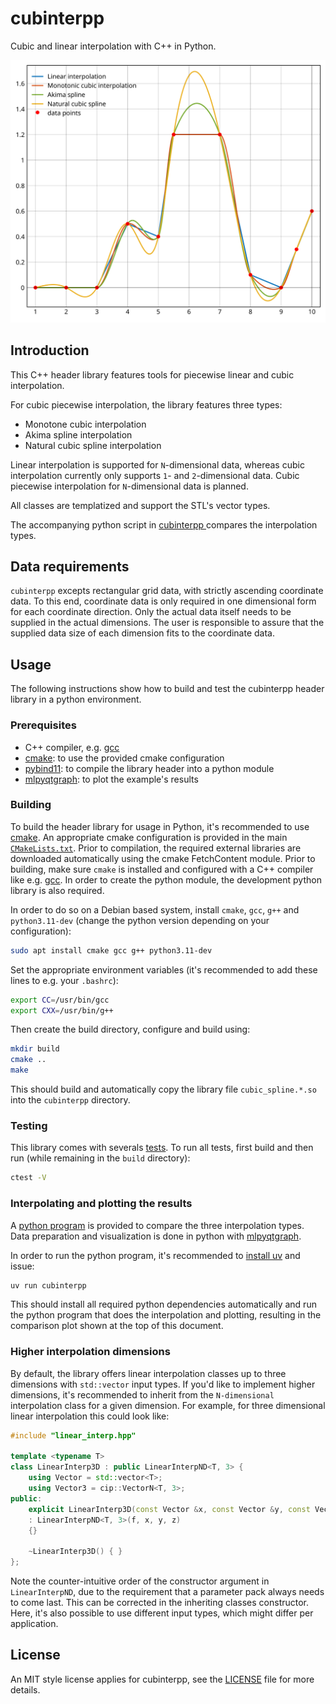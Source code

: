 # cubinterpp

Cubic and linear interpolation with C++ in Python.

<img src="comparison.svg" alt="Comparison of 1D interpolation types" />

## Introduction

This C++ header library features tools for piecewise linear and cubic
interpolation.

For cubic piecewise interpolation, the library features three types:

- Monotone cubic interpolation
- Akima spline interpolation 
- Natural cubic spline interpolation

Linear interpolation is supported for `N`-dimensional data, whereas cubic
interpolation currently only supports `1`- and `2`-dimensional data. Cubic
piecewise interpolation for `N`-dimensional data is planned.

All classes are templatized and support the STL's vector types.

The accompanying python script in [cubinterpp ](cubinterpp ) compares the
interpolation types.

## Data requirements

`cubinterpp` excepts rectangular grid data, with strictly ascending coordinate
data. To this end, coordinate data is only required in one dimensional form for
each coordinate direction. Only the actual data itself needs to be supplied in
the actual dimensions. The user is responsible to assure that the supplied data
size of each dimension fits to the coordinate data.

## Usage

The following instructions show how to build and test the cubinterpp header
library in a python environment.

### Prerequisites

- C++ compiler, e.g. [gcc](https://gcc.gnu.org/)
- [cmake](https://cmake.org/): to use the provided cmake configuration
- [pybind11](https://github.com/pybind/pybind11): to compile the library header
  into a python module
- [mlpyqtgraph](https://github.com/swvanbuuren/mlpyqtgraph): to plot the
  example's results

### Building

To build the header library for usage in Python, it's recommended to use
[cmake](https://cmake.org/). An appropriate cmake configuration is provided in
the main [`CMakeLists.txt`](CMakeLists.txt). Prior to compilation, the required
external libraries are downloaded automatically using the cmake FetchContent
module. Prior to building, make sure `cmake` is installed and configured with a
C++ compiler like e.g. [gcc](https://gcc.gnu.org/). In order to create the
python module, the development python library is also required.

In order to do so on a Debian based system, install `cmake`, `gcc`, `g++` and
`python3.11-dev` (change the python version depending on your configuration):

```bash
sudo apt install cmake gcc g++ python3.11-dev
```

Set the appropriate environment variables (it's recommended to add these lines
to e.g. your `.bashrc`):

```bash
export CC=/usr/bin/gcc
export CXX=/usr/bin/g++
```

Then create the build directory, configure and build using:

```bash
mkdir build
cmake ..
make
```

This should build and automatically copy the library file `cubic_spline.*.so`
into the `cubinterpp` directory.

### Testing

This library comes with severals [tests](tests). To run all tests, first build
and then run (while remaining in the `build` directory):

```bash
ctest -V
```

### Interpolating and plotting the results

A [python program](cubinterpp/main.py) is provided to compare the three
interpolation types. Data preparation and visualization is done in python with
[mlpyqtgraph](https://github.com/swvanbuuren/mlpyqtgraph).

In order to run the python program, it's recommended to [install
uv](https://docs.astral.sh/uv/getting-started/installation/#standalone-installer)
and issue:

```bash
uv run cubinterpp 
```

This should install all required python dependencies automatically and run the
python program that does the interpolation and plotting, resulting in the
comparison plot shown at the top of this document.

### Higher interpolation dimensions

By default, the library offers linear interpolation classes up to three
dimensions with `std::vector` input types. If you'd like to implement higher
dimensions, it's recommended to inherit from the `N-dimensional` interpolation
class for a given dimension. For example, for three dimensional linear
interpolation this could look like:

```cpp
#include "linear_interp.hpp"

template <typename T>
class LinearInterp3D : public LinearInterpND<T, 3> {
    using Vector = std::vector<T>;
    using Vector3 = cip::VectorN<T, 3>;
public:
    explicit LinearInterp3D(const Vector &x, const Vector &y, const Vector &z, const Vector3 &f)
    : LinearInterpND<T, 3>(f, x, y, z)
    {}

    ~LinearInterp3D() { }
};
```

Note the counter-intuitive order of the constructor argument in
`LinearInterpND`, due to the requirement that a parameter pack always needs to
come last. This can be corrected in the inheriting classes constructor. Here,
it's also possible to use different input types, which might differ per
application.

## License

An MIT style license applies for cubinterpp, see the [LICENSE](LICENSE) file for
more details.
